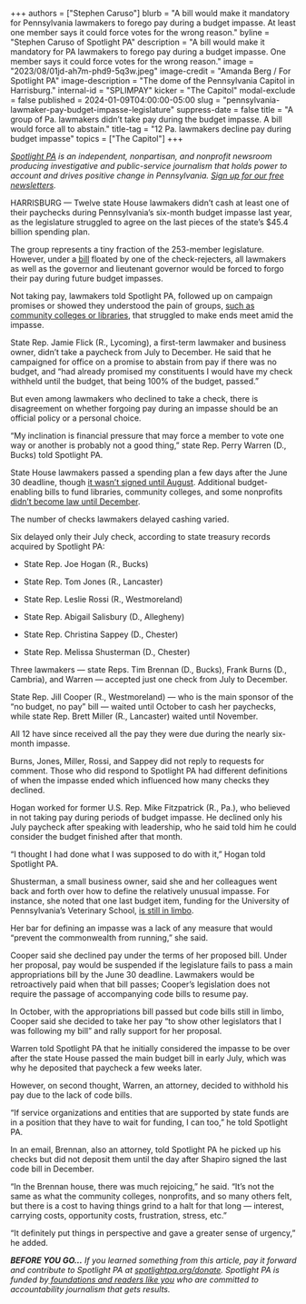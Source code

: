 +++
authors = ["Stephen Caruso"]
blurb = "A bill would make it mandatory for Pennsylvania lawmakers to forego pay during a budget impasse. At least one member says it could force votes for the wrong reason."
byline = "Stephen Caruso of Spotlight PA"
description = "A bill would make it mandatory for PA lawmakers to forego pay during a budget impasse. One member says it could force votes for the wrong reason."
image = "2023/08/01jd-ah7m-phd9-5q3w.jpeg"
image-credit = "Amanda Berg / For Spotlight PA"
image-description = "The dome of the Pennsylvania Capitol in Harrisburg."
internal-id = "SPLIMPAY"
kicker = "The Capitol"
modal-exclude = false
published = 2024-01-09T04:00:00-05:00
slug = "pennsylvania-lawmaker-pay-budget-impasse-legislature"
suppress-date = false
title = "A group of Pa. lawmakers didn’t take pay during the budget impasse. A bill would force all to abstain."
title-tag = "12 Pa. lawmakers decline pay during budget impasse"
topics = ["The Capitol"]
+++

<a href="https://www.spotlightpa.org/"><em>Spotlight PA</em></a><em> is an independent, nonpartisan, and nonprofit newsroom producing investigative and public-service journalism that holds power to account and drives positive change in Pennsylvania. </em><a href="https://www.spotlightpa.org/newsletters"><em>Sign up for our free newsletters</em></a><em>.</em>

HARRISBURG — Twelve state House lawmakers didn’t cash at least one of their paychecks during Pennsylvania’s six-month budget impasse last year, as the legislature struggled to agree on the last pieces of the state’s $45.4 billion spending plan.

The group represents a tiny fraction of the 253-member legislature. However, under a <a href="https://www.legis.state.pa.us/cfdocs/billinfo/billinfo.cfm?syear=2023&amp;sind=0&amp;body=H&amp;type=B&amp;bn=1935">bill</a> floated by one of the check-rejecters, all lawmakers as well as the governor and lieutenant governor would be forced to forgo their pay during future budget impasses.

Not taking pay, lawmakers told Spotlight PA, followed up on campaign promises or showed they understood the pain of groups, <a href="https://www.spotlightpa.org/news/2023/11/pennsylvania-budget-2023-impasse-library-community-college-funding/">such as community colleges or libraries</a>, that struggled to make ends meet amid the impasse.

<script src="https://www.spotlightpa.org/embed.js" async></script><div data-spl-embed-version="1" data-spl-src="https://www.spotlightpa.org/embeds/newsletter/"></div>

State Rep. Jamie Flick (R., Lycoming), a first-term lawmaker and business owner, didn’t take a paycheck from July to December. He said that he campaigned for office on a promise to abstain from pay if there was no budget, and “had already promised my constituents I would have my check withheld until the budget, that being 100% of the budget, passed.”

But even among lawmakers who declined to take a check, there is disagreement on whether forgoing pay during an impasse should be an official policy or a personal choice.

“My inclination is financial pressure that may force a member to vote one way or another is probably not a good thing,” state Rep. Perry Warren (D., Bucks) told Spotlight PA.<strong></strong>

State House lawmakers passed a spending plan a few days after the June 30 deadline, though <a href="https://www.spotlightpa.org/news/2023/08/pennsylvania-budget-legislature-josh-shapiro-kim-ward-education-voucher-funding/">it wasn’t signed until August</a>. Additional budget-enabling bills to fund libraries, community colleges, and some nonprofits <a href="https://www.spotlightpa.org/news/2023/12/pennsylvania-budget-impasse-legislature-education-home-repair-teacher-stipend-funding/">didn’t become law until December</a>.

The number of checks lawmakers delayed cashing varied.

Six delayed only their July check, according to state treasury records acquired by Spotlight PA:

- State Rep. Joe Hogan (R., Bucks)

- State Rep. Tom Jones (R., Lancaster)

- State Rep. Leslie Rossi (R., Westmoreland)

- State Rep. Abigail Salisbury (D., Allegheny)

- State Rep. Christina Sappey (D., Chester)

- State Rep. Melissa Shusterman (D., Chester)

Three lawmakers — state Reps. Tim Brennan (D., Bucks), Frank Burns (D., Cambria), and Warren — accepted just one check from July to December.

State Rep. Jill Cooper (R., Westmoreland) — who is the main sponsor of the “no budget, no pay” bill — waited until October to cash her paychecks, while state Rep. Brett Miller (R., Lancaster) waited until November.

All 12 have since received all the pay they were due during the nearly six-month impasse.

Burns, Jones, Miller, Rossi, and Sappey did not reply to requests for comment. Those who did respond to Spotlight PA had different definitions of when the impasse ended which influenced how many checks they declined.

Hogan worked for former U.S. Rep. Mike Fitzpatrick (R., Pa.), who believed in not taking pay during periods of budget impasse. He declined only his July paycheck after speaking with leadership, who he said told him he could consider the budget finished after that month.

“I thought I had done what I was supposed to do with it,” Hogan told Spotlight PA.

Shusterman, a small business owner, said she and her colleagues went back and forth over how to define the relatively unusual impasse. For instance, she noted that one last budget item, funding for the University of Pennsylvania’s Veterinary School, <a href="https://web.archive.org/20231215230957/https://www.thedp.com/article/2023/12/penn-veterinary-medicine-funding-hold">is still in limbo</a>.

Her bar for defining an impasse was a lack of any measure that would “prevent the commonwealth from running,” she said.

Cooper said she declined pay under the terms of her proposed bill. Under her proposal, pay would be suspended if the legislature fails to pass a main appropriations bill by the June 30 deadline. Lawmakers would be retroactively paid when that bill passes; Cooper’s legislation does not require the passage of accompanying code bills to resume pay.

In October, with the appropriations bill passed but code bills still in limbo, Cooper said she decided to take her pay “to show other legislators that I was following my bill” and rally support for her proposal.

Warren told Spotlight PA that he initially considered the impasse to be over after the state House passed the main budget bill in early July, which was why he deposited that paycheck a few weeks later.

However, on second thought, Warren, an attorney, decided to withhold his pay due to the lack of code bills.

“If service organizations and entities that are supported by state funds are in a position that they have to wait for funding, I can too,” he told Spotlight PA.

<script src="https://www.spotlightpa.org/embed.js" async></script><div data-spl-embed-version="1" data-spl-src="https://www.spotlightpa.org/embeds/donate/"></div>

In an email, Brennan, also an attorney, told Spotlight PA he picked up his checks but did not deposit them until the day after Shapiro signed the last code bill in December.

“In the Brennan house, there was much rejoicing,” he said. “It’s not the same as what the community colleges, nonprofits, and so many others felt, but there is a cost to having things grind to a halt for that long — interest, carrying costs, opportunity costs, frustration, stress, etc.”

“It definitely put things in perspective and gave a greater sense of urgency,” he added.

<strong><em>BEFORE YOU GO…</em></strong><em> If you learned something from this article, pay it forward and contribute to Spotlight PA at </em><a href="https://www.spotlightpa.org/donate"><em>spotlightpa.org/donate</em></a><em>. Spotlight PA is funded by</em><a href="https://www.spotlightpa.org/support"><em> foundations and readers like you</em></a><em> who are committed to accountability journalism that gets results.</em>
